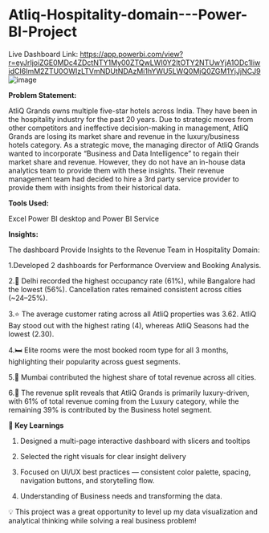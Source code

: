 # Atliq-Hospitality-domain---Power-BI-Project

Live Dashboard Link:
https://app.powerbi.com/view?r=eyJrIjoiZGE0MDc4ZDctNTY1My00ZTQwLWI0Y2ItOTY2NTUwYjA1ODc1IiwidCI6ImM2ZTU0OWIzLTVmNDUtNDAzMi1hYWU5LWQ0MjQ0ZGM1YjJjNCJ9
![image](https://github.com/user-attachments/assets/cac57785-e4e6-4055-9d2b-96e42b19cad7)


**Problem Statement:**

AtliQ Grands owns multiple five-star hotels across India. They have been in the hospitality industry for the past 20 years. Due to strategic moves from other competitors and ineffective decision-making in management, AtliQ Grands are losing its market share and revenue in the luxury/business hotels category. As a strategic move, the managing director of AtliQ Grands wanted to incorporate “Business and Data Intelligence” to regain their market share and revenue. However, they do not have an in-house data analytics team to provide them with these insights.
Their revenue management team had decided to hire a 3rd party service provider to provide them with insights from their historical data.

**Tools Used:**

Excel
Power BI desktop and Power BI Service

**Insights:**

The dashboard Provide Insights to the Revenue Team in Hospitality Domain:

1.Developed  2 dashboards for Performance Overview and Booking Analysis.

2.🏨 Delhi recorded the highest occupancy rate (61%), while Bangalore had the lowest (56%). Cancellation rates remained consistent across cities (~24–25%).

3.⭐ The average customer rating across all AtliQ properties was 3.62. AtliQ Bay stood out with the highest rating (4), whereas AtliQ Seasons had the lowest (2.30).

4.🛏️ Elite rooms were the most booked room type for all 3 months, highlighting their popularity across guest segments.

5.📍 Mumbai contributed the highest share of total revenue across all cities.

6.💼 The revenue split reveals that AtliQ Grands is primarily luxury-driven, with 61% of total revenue coming from the Luxury category, while the remaining 39% is contributed by the Business hotel segment.

**🔑 Key Learnings**

1. Designed a multi-page interactive dashboard with slicers and tooltips

2. Selected the right visuals  for clear insight delivery

3. Focused on UI/UX best practices — consistent color palette, spacing, navigation buttons, and storytelling flow.

4. Understanding of Business needs and transforming the data.



💡 This project was a great opportunity to level up my data visualization and analytical thinking while solving a real business problem!



















